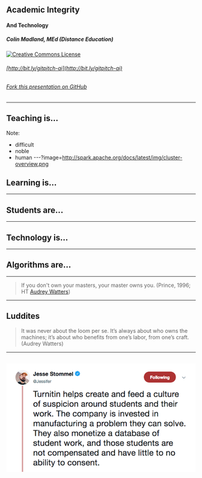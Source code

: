 ## Academic Integrity
#### And Technology

##### Colin Madland, MEd (Distance Education)

<a rel="license" href="http://creativecommons.org/licenses/by-sa/4.0/"><img alt="Creative Commons License" style="border-width:0" src="https://i.creativecommons.org/l/by-sa/4.0/88x31.png" /></a>

###### [http://bit.ly/gitpitch-ai](http://bit.ly/gitpitch-ai)
###### [Fork this presentation on GitHub](https://github.com/cmadland/gitpitch)

---
## Teaching is...

Note:
- difficult
- noble
- human
---?image=http://spark.apache.org/docs/latest/img/cluster-overview.png
## Learning is...
---
## Students are...
---
## Technology is...
---
## Algorithms are...
---
>If you don't own your masters, your master owns you. (Prince, 1996; HT [Audrey Watters](https://hackeducation.com/2017/04/07/prince))
---

## Luddites
>It was never about the loom per se. It’s always about who owns the machines; it’s about who benefits from one’s labor, from one’s craft. (Audrey Watters)
---
![Alt](/academic-integrity/assets/Stommel-Tweet.png) 
---
